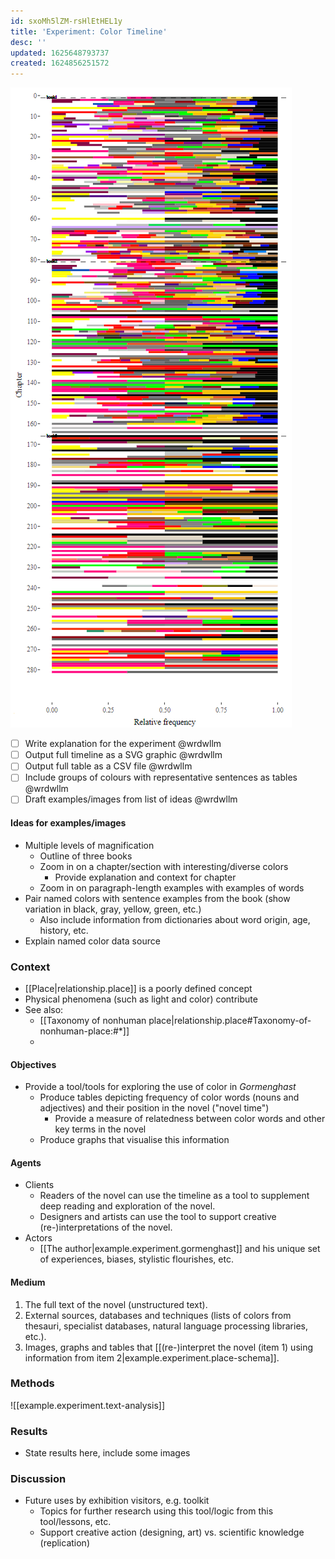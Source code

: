 ```yaml
---
id: sxoMh5lZM-rsHlEtHEL1y
title: 'Experiment: Color Timeline'
desc: ''
updated: 1625648793737
created: 1624856251572
---
```


![Color timeline](/assets/images/color-frequencies.png)

- [ ] Write explanation for the experiment @wrdwllm
- [ ] Output full timeline as a SVG graphic @wrdwllm
- [ ] Output full table as a CSV file @wrdwllm
- [ ] Include groups of colours with representative sentences as tables @wrdwllm
- [ ] Draft examples/images from list of ideas @wrdwllm

<p></p>

#### Ideas for examples/images

- Multiple levels of magnification
  - Outline of three books
  - Zoom in on a chapter/section with interesting/diverse colors
    - Provide explanation and context for chapter
  - Zoom in on paragraph-length examples with examples of words
- Pair named colors with sentence examples from the book (show variation in black, gray, yellow, green, etc.)
  - Also include information from dictionaries about word origin, age, history, etc.
- Explain named color data source

### Context

- [[Place|relationship.place]] is a poorly defined concept
- Physical phenomena (such as light and color) contribute 
- See also: 
  - [[Taxonomy of nonhuman place|relationship.place#Taxonomy-of-nonhuman-place:#*]]
  - 

#### Objectives

- Provide a tool/tools for exploring the use of color in *Gormenghast*
  - Produce tables depicting frequency of color words (nouns and adjectives) and their position in the novel ("novel time")
    - Provide a measure of relatedness between color words and other key terms in the novel
  - Produce graphs that visualise this information

#### Agents

- Clients
  - Readers of the novel can use the timeline as a tool to supplement deep reading and exploration of the novel.
  - Designers and artists can use the tool to support creative (re-)interpretations of the novel.
- Actors
  - [[The author|example.experiment.gormenghast]] and his unique set of experiences, biases, stylistic flourishes, etc.

#### Medium

1. The full text of the novel (unstructured text).
2. External sources, databases and techniques (lists of colors from thesauri, specialist databases, natural language processing libraries, etc.).
3. Images, graphs and tables that [[(re-)interpret the novel (item 1) using information from item 2|example.experiment.place-schema]].

### Methods

![[example.experiment.text-analysis]]


### Results

- State results here, include some images

### Discussion

- Future uses by exhibition visitors, e.g. toolkit
  - Topics for further research using this tool/logic from this tool/lessons, etc.
  - Support creative action (designing, art) vs. scientific knowledge (replication)